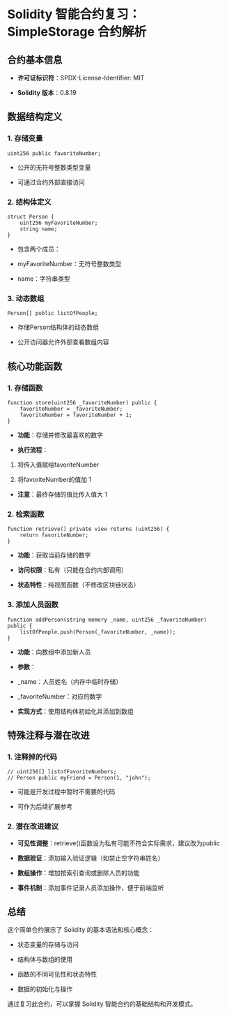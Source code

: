 # Solidity 智能合约复习：SimpleStorage 合约解析

## 合约基本信息

- **许可证标识符**：SPDX-License-Identifier: MIT

- **Solidity 版本**：0.8.19

## 数据结构定义

### 1. 存储变量

```solidity
uint256 public favoriteNumber;
```

- 公开的无符号整数类型变量

- 可通过合约外部直接访问

### 2. 结构体定义

```solidity
struct Person {
    uint256 myFavoriteNumber;
    string name;
}
```

- 包含两个成员：

- myFavoriteNumber：无符号整数类型

- name：字符串类型

### 3. 动态数组

```solidity
Person[] public listOfPeople;
```

- 存储Person结构体的动态数组

- 公开访问器允许外部查看数组内容

## 核心功能函数

### 1. 存储函数

```solidity
function store(uint256 _favoriteNumber) public {
    favoriteNumber = _favoriteNumber;
    favoriteNumber = favoriteNumber + 1;
}
```

- **功能**：存储并修改最喜欢的数字

- **执行流程**：

1. 将传入值赋给favoriteNumber

1. 将favoriteNumber的值加 1

- **注意**：最终存储的值比传入值大 1

### 2. 检索函数

```solidity
function retrieve() private view returns (uint256) {
    return favoriteNumber;
}
```

- **功能**：获取当前存储的数字

- **访问权限**：私有（只能在合约内部调用）

- **状态特性**：纯视图函数（不修改区块链状态）

### 3. 添加人员函数

```solidity
function addPerson(string memory _name, uint256 _favoriteNumber) public {
    listOfPeople.push(Person(_favoriteNumber, _name));
}
```

- **功能**：向数组中添加新人员

- **参数**：

- _name：人员姓名（内存中临时存储）

- _favoriteNumber：对应的数字

- **实现方式**：使用结构体初始化并添加到数组

## 特殊注释与潜在改进

### 1. 注释掉的代码

```solidity
// uint256[] listofFavoriteNumbers;
// Person public myFriend = Person(1, "john");
```

- 可能是开发过程中暂时不需要的代码

- 可作为后续扩展参考

### 2. 潜在改进建议

- **可见性调整**：retrieve()函数设为私有可能不符合实际需求，建议改为public

- **数据验证**：添加输入验证逻辑（如禁止空字符串姓名）

- **数组操作**：增加按索引查询或删除人员的功能

- **事件机制**：添加事件记录人员添加操作，便于前端监听

## 总结

这个简单合约展示了 Solidity 的基本语法和核心概念：

- 状态变量的存储与访问

- 结构体与数组的使用

- 函数的不同可见性和状态特性

- 数据的初始化与操作

通过复习此合约，可以掌握 Solidity 智能合约的基础结构和开发模式。